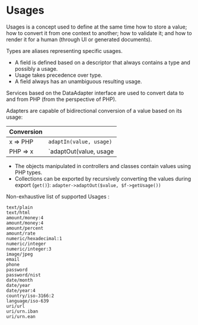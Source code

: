 # Usages

Usages is a concept used to define at the same time how to store a value; how to convert it from one context to
another; how to validate it; and how to render it for a human (through UI or generated documents).

Types are aliases representing specific usages.

* A field is defined based on a descriptor that always contains a type and possibly a usage.
* Usage takes precedence over type.
* A field always has an unambiguous resulting usage.

Services based on the DataAdapter interface are used to convert data to and from PHP (from the perspective of PHP).

Adapters are capable of bidirectional conversion of a value based on its usage:

| Conversion |                         |
|------------|-------------------------|
| x   => PHP | `adaptIn(value, usage)` |
| PHP => x   | `adaptOut(value, usage  |type)` can be applied on whole Collection with ::adapt(dest)|

* The objects manipulated in controllers and classes contain values using PHP types.
* Collections can be exported by recursively converting the values during export (`get()`):
  `adapter->adaptOut($value, $f->getUsage())`

Non-exhaustive list of supported Usages :

```
text/plain
text/html
amount/money:4
amount/money:4
amount/percent
amount/rate
numeric/hexadecimal:1
numeric/integer
numeric/integer:3
image/jpeg
email
phone
password
password/nist
date/month
date/year
date/year:4
country/iso-3166:2
language/iso-639
uri/url
uri/urn.iban
uri/urn.ean
```
